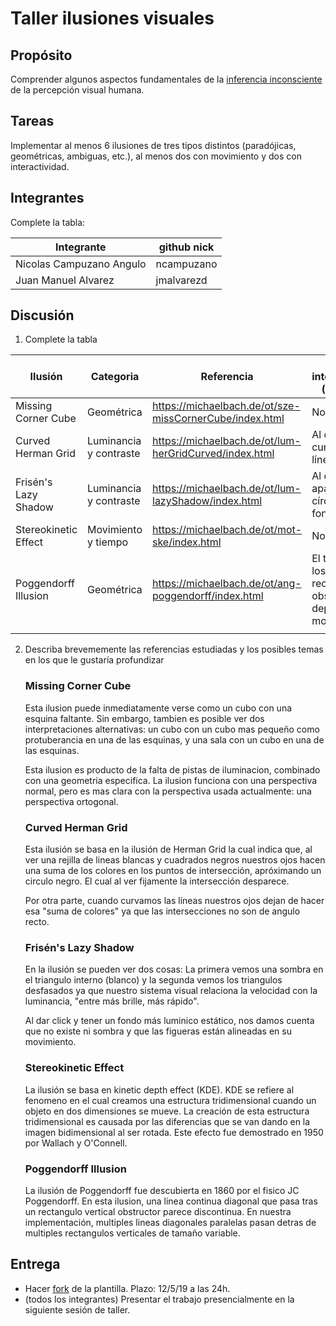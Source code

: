 # Taller ilusiones visuales

## Propósito

Comprender algunos aspectos fundamentales de la [inferencia inconsciente](https://github.com/VisualComputing/Cognitive) de la percepción visual humana.

## Tareas

Implementar al menos 6 ilusiones de tres tipos distintos (paradójicas, geométricas, ambiguas, etc.), al menos dos con movimiento y dos con interactividad.

## Integrantes

Complete la tabla:

| Integrante | github nick |
|------------|-------------|
| Nicolas Campuzano Angulo | ncampuzano |
| Juan Manuel Alvarez | jmalvarezd |

## Discusión

1. Complete la tabla

| Ilusión | Categoria | Referencia | Tipo de interactividad (si aplica) | URL código base (si aplica) |
|---------|-----------|------------|------------------------------------|-----------------------------|
| Missing Corner Cube | Geométrica |https://michaelbach.de/ot/sze-missCornerCube/index.html| No aplica | No aplica  |
| Curved Herman Grid | Luminancia y contraste | https://michaelbach.de/ot/lum-herGridCurved/index.html | Al dar click curvan las líneas | No aplica |
| Frisén's Lazy Shadow | Luminancia y contraste | https://michaelbach.de/ot/lum-lazyShadow/index.html | Al dar click aparece un círculo con fondo | https://processing.org/examples/regularpolygon.html |
| Stereokinetic Effect | Movimiento y tiempo | https://michaelbach.de/ot/mot-ske/index.html | No aplica | https://gist.github.com/atduskgreg/1516424 |
| Poggendorff Illusion | Geométrica | https://michaelbach.de/ot/ang-poggendorff/index.html | El tamaño de los rectangulos obstructores depende del mouse | No aplica |
|         |           |            |                                    |                             |

2. Describa brevememente las referencias estudiadas y los posibles temas en los que le gustaría profundizar
    ### Missing Corner Cube
    
    Esta ilusion puede inmediatamente verse como un cubo con una esquina faltante. Sin embargo, tambien es posible ver dos interpretaciones alternativas: un cubo con un cubo mas pequeño como protuberancia en una de las esquinas, y una sala con un cubo en una de las esquinas.
    
    Esta ilusion es producto de la falta de pistas de iluminacion, combinado con una geometria especifica. La ilusion funciona con una perspectiva normal, pero es mas clara con la perspectiva usada actualmente: una perspectiva ortogonal. 
    ### Curved Herman Grid
    Esta ilusión se basa en la ilusión de Herman Grid la cual indica que, al ver una rejilla de lineas blancas y cuadrados negros nuestros ojos hacen una suma de los colores en los puntos de intersección, apróximando un circulo negro. El  cual al ver fijamente la intersección desparece.

    Por otra parte, cuando curvamos las líneas nuestros ojos dejan de hacer esa "suma de colores" ya que las intersecciones no son de angulo recto.

    ### Frisén's Lazy Shadow
    En la ilusión se pueden ver dos cosas: La primera vemos una sombra en el triangulo interno (blanco) y la segunda vemos los triangulos desfasados ya que nuestro sistema visual relaciona la velocidad con la luminancia, "entre más brille, más rápido".

    Al dar click y tener un fondo más luminico estático, nos damos cuenta que no existe ni sombra y que las figueras están alineadas en su movimiento.

    ### Stereokinetic Effect
    La ilusión se basa en kinetic depth effect (KDE). KDE se refiere al fenomeno en el cual creamos una estructura tridimensional cuando un objeto en dos dimensiones se mueve. La creación de esta estructura tridimensional es causada por las diferencias que se van dando en la imagen bidimensional al ser rotada. Este efecto fue demostrado en 1950 por Wallach y O'Connell.

    ### Poggendorff Illusion
    La ilusión de Poggendorff fue descubierta en 1860 por el fisico JC Poggendorff. En esta ilusion, una linea continua diagonal que pasa tras un rectangulo vertical obstructor parece discontinua. En nuestra implementación, multiples lineas diagonales paralelas pasan detras de multiples rectangulos verticales de tamaño variable. 

## Entrega

* Hacer [fork](https://help.github.com/articles/fork-a-repo/) de la plantilla. Plazo: 12/5/19 a las 24h.
* (todos los integrantes) Presentar el trabajo presencialmente en la siguiente sesión de taller.
